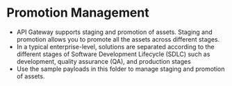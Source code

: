 # Promotion Management

* API Gateway supports staging and promotion of assets. Staging and promotion allows you to promote all the assets across different stages.
* In a typical enterprise-level, solutions are separated according to the different stages of Software Development Lifecycle (SDLC) such as development, quality assurance (QA), and production stages
* Use the sample payloads in this folder to manage staging and promotion of assets.